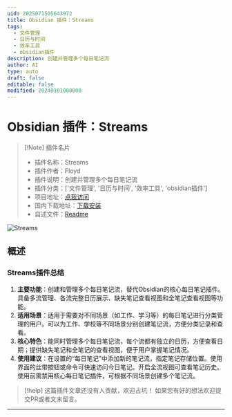 ```yaml
---
uid: 2025071505643972
title: Obsidian 插件：Streams
tags:
  - 文件管理
  - 日历与时间
  - 效率工具
  - obsidian插件
description: 创建并管理多个每日笔记流
author: AI
type: auto
draft: false
editable: false
modified: 20240101000000
---
```


# Obsidian 插件：Streams

> [!Note] 插件名片
> - 插件名称：Streams
> - 插件作者：Floyd
> - 插件说明：创建并管理多个每日笔记流
> - 插件分类：['文件管理', '日历与时间', '效率工具', 'obsidian插件']
> - 项目地址：[点我访问](https://github.com/bfloydd/streams)
> - 国内下载地址：[下载安装](https://pkmer.cn/products/plugin/pluginMarket/?streams)
> - 自述文件：[Readme](https://ghproxy.net/https://raw.githubusercontent.com/bfloydd/streams/master/README.md)

![Streams](https://cdn.pkmer.cn/covers/streams_internal_0.png!pkmer)

## 概述

### Streams插件总结
1. **主要功能**：创建和管理多个每日笔记流，替代Obsidian的核心每日笔记插件。具备多流管理、各流完整日历展示、缺失笔记查看视图和全笔记查看视图等功能。
2. **适用场景**：适用于需要对不同场景（如工作、学习等）的每日笔记进行分类管理的用户。可以为工作、学校等不同场景分别创建笔记流，方便分类记录和查看。
3. **核心特色**：能同时管理多个每日笔记流，每个流都有独立的日历，方便查看日期；提供缺失笔记和全笔记的查看视图，便于用户掌握笔记情况。
4. **使用建议**：在设置的“每日笔记”中添加新的笔记流，指定笔记存储位置。使用界面的丝带按钮或命令可快速访问今日笔记。开启全流视图可查看笔记历史。使用前需禁用核心每日笔记插件，可根据不同场景创建多个笔记流。


> [!help] 
> 这篇插件文章还没有人贡献，欢迎占坑！
> 如果您有好的想法欢迎提交PR或者文末留言。
> 

---


